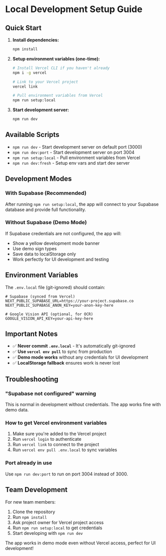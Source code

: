 # Local Development Setup Guide

## Quick Start

1. **Install dependencies:**
   ```bash
   npm install
   ```

2. **Setup environment variables (one-time):**
   ```bash
   # Install Vercel CLI if you haven't already
   npm i -g vercel
   
   # Link to your Vercel project
   vercel link
   
   # Pull environment variables from Vercel
   npm run setup:local
   ```

3. **Start development server:**
   ```bash
   npm run dev
   ```

## Available Scripts

- `npm run dev` - Start development server on default port (3000)
- `npm run dev:port` - Start development server on port 3004
- `npm run setup:local` - Pull environment variables from Vercel
- `npm run dev:fresh` - Setup env vars and start dev server

## Development Modes

### With Supabase (Recommended)
After running `npm run setup:local`, the app will connect to your Supabase database and provide full functionality.

### Without Supabase (Demo Mode)
If Supabase credentials are not configured, the app will:
- Show a yellow development mode banner
- Use demo sign types
- Save data to localStorage only
- Work perfectly for UI development and testing

## Environment Variables

The `.env.local` file (git-ignored) should contain:
```env
# Supabase (synced from Vercel)
NEXT_PUBLIC_SUPABASE_URL=https://your-project.supabase.co
NEXT_PUBLIC_SUPABASE_ANON_KEY=your-anon-key-here

# Google Vision API (optional, for OCR)
GOOGLE_VISION_API_KEY=your-api-key-here
```

## Important Notes

- ✅ **Never commit `.env.local`** - It's automatically git-ignored
- ✅ **Use `vercel env pull`** to sync from production
- ✅ **Demo mode works** without any credentials for UI development
- ✅ **LocalStorage fallback** ensures work is never lost

## Troubleshooting

### "Supabase not configured" warning
This is normal in development without credentials. The app works fine with demo data.

### How to get Vercel environment variables
1. Make sure you're added to the Vercel project
2. Run `vercel login` to authenticate
3. Run `vercel link` to connect to the project
4. Run `vercel env pull .env.local` to sync variables

### Port already in use
Use `npm run dev:port` to run on port 3004 instead of 3000.

## Team Development

For new team members:
1. Clone the repository
2. Run `npm install`
3. Ask project owner for Vercel project access
4. Run `npm run setup:local` to get credentials
5. Start developing with `npm run dev`

The app works in demo mode even without Vercel access, perfect for UI development!